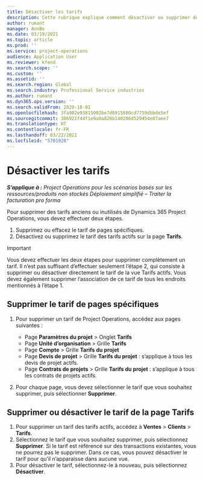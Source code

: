 ```yaml
---
title: Désactiver les tarifs
description: Cette rubrique explique comment désactiver ou supprimer des tarifs inutilisés ou anciens.
author: rumant
manager: AnnBe
ms.date: 03/19/2021
ms.topic: article
ms.prod: ''
ms.service: project-operations
audience: Application User
ms.reviewer: kfend
ms.search.scope: ''
ms.custom: ''
ms.assetid: ''
ms.search.region: Global
ms.search.industry: Professional Service industries
ms.author: rumant
ms.dyn365.ops.version: ''
ms.search.validFrom: 2020-10-01
ms.openlocfilehash: 3fa902e93815002be7d6915880cd7759dbbde5ef
ms.sourcegitcommit: 386921f44f1e9a8a828b140206d52945de07aee7
ms.translationtype: HT
ms.contentlocale: fr-FR
ms.lasthandoff: 03/22/2021
ms.locfileid: "5701928"
---
```

# <a name="deactivate-price-lists"></a>Désactiver les tarifs 

_**S’applique à :** Project Operations pour les scénarios basés sur les ressources/produits non stockés Déploiement simplifié – Traiter la facturation pro forma_

Pour supprimer des tarifs anciens ou inutilisés de Dynamics 365 Project Operations, vous devez effectuer deux étapes. 

1. Supprimez ou effacez le tarif de pages spécifiques.
2. Désactivez ou supprimez le tarif des tarifs actifs sur la page **Tarifs**.

>[!IMPORTANT]
> Vous devez effectuer les deux étapes pour supprimer complètement un tarif. Il n’est pas suffisant d’effectuer seulement l’étape 2, qui consiste à supprimer ou désactiver directement le tarif de la vue Tarifs actifs. Vous devez également supprimer l’association de ce tarif de tous les endroits mentionnés à l’étape 1.

## <a name="delete-the-price-list-from-specific-pages"></a>Supprimer le tarif de pages spécifiques
1. Pour supprimer un tarif de Project Operations, accédez aux pages suivantes :  

      - Page **Paramètres du projet** > Onglet **Tarifs**
      - Page **Unité d’organisation** > Grille **Tarifs**
      - Page **Compte** > Grille **Tarifs du projet**
      - Page **Devis de projet** > Grille **Tarifs du projet** : s’applique à tous les devis de projet actifs.
      - Page **Contrats de projets** > Grille **Tarifs du projet** : s’applique à tous les contrats de projets actifs.

 2. Pour chaque page, vous devez sélectionner le tarif que vous souhaitez supprimer, puis sélectionner **Supprimer**. 
 
## <a name="delete-or-deactivate-the-price-list-from-the-price-lists-page"></a>Supprimer ou désactiver le tarif de la page Tarifs
 
1. Pour supprimer un tarif des tarifs actifs, accédez à **Ventes** > **Clients** > **Tarifs**. 
2. Sélectionnez le tarif que vous souhaitez supprimer, puis sélectionnez **Supprimer**. Si le tarif est référencé sur des transactions existantes, vous ne pourrez pas le supprimer. Dans ce cas, vous pouvez désactiver le tarif pour qu’il n’apparaisse dans aucune vue. 
3. Pour désactiver le tarif, sélectionnez-le à nouveau, puis sélectionnez **Désactiver**.   
